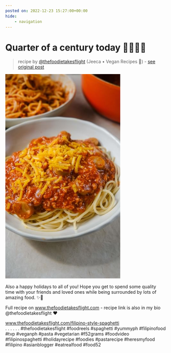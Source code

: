 ```yaml
---
posted on: 2022-12-23 15:27:00+00:00
hide:
    - navigation
---
```


# Quarter of a century today ✌🏼🖐🏼 

> recipe by [@thefoodietakesflight](https://www.instagram.com/thefoodietakesflight/) 
(Jeeca • Vegan Recipes 🥢) - [see original post](https://instagram.com/p/Cmg_J4JhUgw)

![](../img/thefoodietakesflight_23-12-2022_1512.png)

  
Also a happy holidays to all of you! Hope you get to spend some quality time with your friends and loved ones while being surrounded by lots of amazing food. ✨🍝  
  
Full recipe on www.thefoodietakesflight.com - recipe link is also in my bio @thefoodietakesflight ❤️  
  
www.thefoodietakesflight.com/filipino-style-spaghetti  
. . . . . . \#thefoodietakesflight \#foodreels \#spaghetti \#yummyph \#filipinofood \#tvp \#veganph \#pasta \#vegetarian \#f52grams \#foodvideo \#filipinospaghetti \#holidayrecipe \#foodies \#pastarecipe \#heresmyfood \#filipino \#asianblogger \#eatrealfood \#food52   